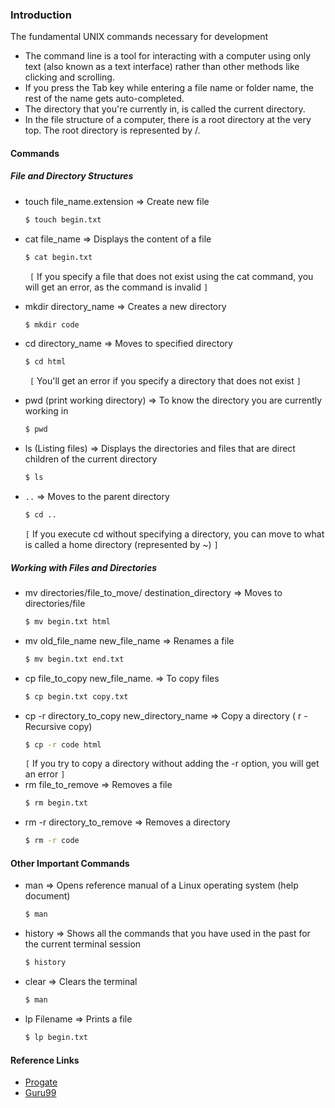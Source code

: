 ### Introduction
The fundamental UNIX commands necessary for development
- The command line is a tool for interacting with a computer using only text (also known as a text interface) rather than other methods like clicking and scrolling.
- If you press the Tab key while entering a file name or folder name, the rest of the name gets auto-completed. 
- The directory that you're currently in, is called the current directory. 
- In the file structure of a computer, there is a root directory at the very top. The root directory is represented by /.

#### Commands

##### File and Directory Structures
+ touch file_name.extension => Create new file
    ```sh
    $ touch begin.txt
    ```
+ cat file_name => Displays the content of a file 
    ```sh
    $ cat begin.txt
    ```    
    ` [` If you specify a file that does not exist using the cat command, you will get an error, as the command is invalid `]`
+ mkdir directory_name => Creates a new directory
    ```sh
    $ mkdir code
    ```   
+ cd directory_name => Moves to specified directory
    ```sh
    $ cd html
    ```
     ` [` You'll get an error if you specify a directory that does not exist `] `    
     
+ pwd (print working directory) => To know the directory you are currently working in 
    ```sh
    $ pwd
    ```
    
+ ls (Listing files) => Displays the directories and files that are direct children of the current directory
    ```sh
    $ ls
    ```
+ `..` => Moves to the parent directory
    ```sh
    $ cd ..
    ```
    ` [ ` If you execute cd without specifying a directory, you can move to what is called a home directory (represented by ~) `] `
    
##### Working with Files and Directories
+ mv directories/file_to_move/ destination_directory => Moves to directories/file
    ```sh
    $ mv begin.txt html
    ```    
+ mv old_file_name new_file_name => Renames a file
    ```sh
    $ mv begin.txt end.txt
    ```
+ cp file_to_copy new_file_name. => To copy files
    ```sh
    $ cp begin.txt copy.txt
    ```    
+ cp -r  directory_to_copy new_directory_name => Copy a directory ( r - Recursive copy) 
    ```sh
    $ cp -r code html 
    ```
    ` [ ` If you try to copy a directory without adding the -r option, you will get an error `]`
+ rm file_to_remove => Removes a file
    ```sh
    $ rm begin.txt
    ```   
+ rm -r directory_to_remove => Removes a directory
    ```sh
    $ rm -r code
    ```  
#### Other Important Commands
+ man => Opens reference manual of a Linux operating system (help document)
    ```sh
    $ man
    ```  
+ history  =>  Shows all the commands that you have used in the past for the current terminal session
    ```sh
    $ history
    ``` 
+ clear =>  Clears the terminal
    ```sh
    $ man
    ```      
 + lp Filename =>  Prints a file
    ```sh
    $ lp begin.txt
    ```      
#### Reference Links

* [Progate]
* [Guru99]


[Progate]: https://progate.com/languages/commandline
[Guru99]: https://www.guru99.com/must-know-linux-commands.html
